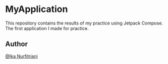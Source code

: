 # MyApplication
This repository contains the results of my practice using Jetpack Compose. The first application I made for practice.

## Author
[@Ika Nurfitriani](https://github.com/ikanurfitriani)
